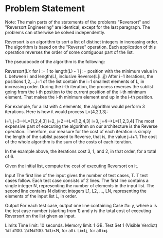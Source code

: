 # Problem Statement
Note: The main parts of the statements of the problems "Reversort" and "Reversort Engineering" are identical, except for the last paragraph. The problems can otherwise be solved independently.

Reversort is an algorithm to sort a list of distinct integers in increasing order. The algorithm is based on the "Reverse" operation. Each application of this operation reverses the order of some contiguous part of the list.

The pseudocode of the algorithm is the following:

Reversort(L):
  for i := 1 to length(L) - 1
    j := position with the minimum value in L between i and length(L), inclusive
    Reverse(L[i..j])
After i−1 iterations, the positions 1,2,…,i−1 of the list contain the i−1 smallest elements of L, in increasing order. During the i-th iteration, the process reverses the sublist going from the i-th position to the current position of the i-th minimum element. That makes the i-th minimum element end up in the i-th position.

For example, for a list with 4 elements, the algorithm would perform 3 iterations. Here is how it would process L=[4,2,1,3]:

i=1, j=3⟶L=[1,2,4,3]
i=2, j=2⟶L=[1,2,4,3]
i=3, j=4⟶L=[1,2,3,4]
The most expensive part of executing the algorithm on our architecture is the Reverse operation. Therefore, our measure for the cost of each iteration is simply the length of the sublist passed to Reverse, that is, the value j−i+1. The cost of the whole algorithm is the sum of the costs of each iteration.

In the example above, the iterations cost 3, 1, and 2, in that order, for a total of 6.

Given the initial list, compute the cost of executing Reversort on it.

Input
The first line of the input gives the number of test cases, T. T test cases follow. Each test case consists of 2 lines. The first line contains a single integer N, representing the number of elements in the input list. The second line contains N distinct integers L1, L2, ..., LN, representing the elements of the input list L, in order.

Output
For each test case, output one line containing Case #x: y, where x is the test case number (starting from 1) and y is the total cost of executing Reversort on the list given as input.

Limits
Time limit: 10 seconds.
Memory limit: 1 GB.
Test Set 1 (Visible Verdict)
1≤T≤100.
2≤N≤100.
1≤Li≤N, for all i.
Li≠Lj, for all i≠j.
